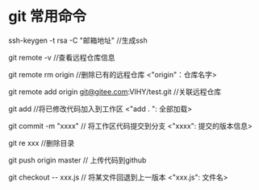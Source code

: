 # git 常用命令

ssh-keygen -t rsa -C "邮箱地址"		//生成ssh

git remote -v   		//查看远程仓库信息

git remote rm origin		//删除已有的远程仓库 <"origin"：仓库名字>

git remote add origin git@gitee.com:VIHY/test.git		//关联远程仓库

git add		//将已修改代码加入到工作区   <"add . ": 全部加载>

git commit -m "xxxx"  // 将工作区代码提交到分支 <"xxxx": 提交的版本信息>

git re xxx			//删除目录

git push origin master	// 上传代码到github

git checkout -- xxx.js		// 将某文件回退到上一版本 <"xxx.js": 文件名>